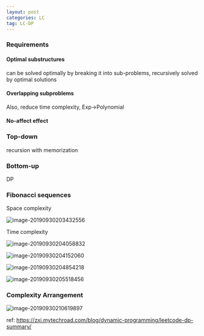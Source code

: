 ```yaml
---
layout: post
categories: LC
tag: LC-DP
---
```


### Requirements

#### Optimal substructures

can be solved optimally by breaking it into sub-problems, recursively solved by optimal solutions

#### Overlapping subproblems

Also, reduce time complexity, Exp->Polynomial

#### No-affect effect

### Top-down

recursion with memorization

### Bottom-up

DP

### Fibonacci sequences

Space complexity

![image-20190930203432556](https://tva1.sinaimg.cn/large/006y8mN6ly1g7htmrv95xj31f40lcnas.jpg)

Time complexity

![image-20190930204058832](https://tva1.sinaimg.cn/large/006y8mN6ly1g7httfazk1j31di0ju167.jpg)

![image-20190930204152060](https://tva1.sinaimg.cn/large/006y8mN6ly1g7htucrs4pj31de0ka13s.jpg)

![image-20190930204854218](https://tva1.sinaimg.cn/large/006y8mN6ly1g7hu1oj6auj31ac0ky12t.jpg)

![image-20190930205518456](https://tva1.sinaimg.cn/large/006y8mN6ly1g7hu8bpp4lj31c40l6gv9.jpg)

### Complexity Arrangement

![image-20190930210619897](https://tva1.sinaimg.cn/large/006y8mN6ly1g7hujtc3e8j30t00e00yq.jpg)

ref: https://zxi.mytechroad.com/blog/dynamic-programming/leetcode-dp-summary/